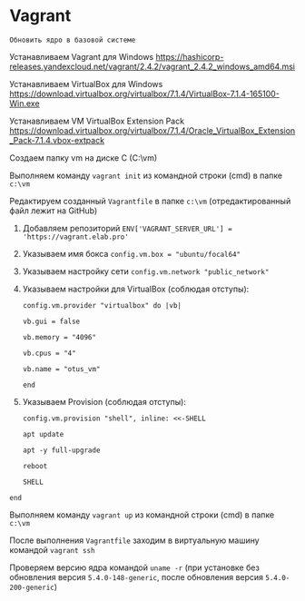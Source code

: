 # Vagrant
`Обновить ядро в базовой системе`

Устанавливаем Vagrant для Windows https://hashicorp-releases.yandexcloud.net/vagrant/2.4.2/vagrant_2.4.2_windows_amd64.msi

Устанавливаем VirtualBox для Windows https://download.virtualbox.org/virtualbox/7.1.4/VirtualBox-7.1.4-165100-Win.exe

Устанавливаем VM VirtualBox Extension Pack https://download.virtualbox.org/virtualbox/7.1.4/Oracle_VirtualBox_Extension_Pack-7.1.4.vbox-extpack

Создаем папку vm на диске C (C:\vm)

Выполняем команду `vagrant init` из командной строки (cmd) в папке `c:\vm`

Редактируем созданный `Vagrantfile` в папке `c:\vm` (отредактированный файл лежит на GitHub)

1. Добавляем репозиторий  `ENV['VAGRANT_SERVER_URL'] = 'https://vagrant.elab.pro'`
2. Указываем имя бокса `config.vm.box = "ubuntu/focal64"`
3. Указываем настройку сети `config.vm.network "public_network"`
4. Указываем настройки для VirtualBox (соблюдая отступы):

   `config.vm.provider "virtualbox" do |vb|`

     `vb.gui = false`

     `vb.memory = "4096"`

     `vb.cpus = "4"`

     `vb.name = "otus_vm"`

   `end`

6. Указываем Provision (соблюдая отступы):

   `config.vm.provision "shell", inline: <<-SHELL`

      `apt update`

      `apt -y full-upgrade`

      `reboot`        

   `SHELL`

`end`

Выполняем команду `vagrant up` из командной строки (cmd) в папке `c:\vm`

После выполнения `Vagrantfile` заходим в виртуальную машину командой `vagrant ssh`

Проверяем версию ядра командой `uname -r` (при установке без обновления версия `5.4.0-148-generic`, после обновления версия `5.4.0-200-generic`)
